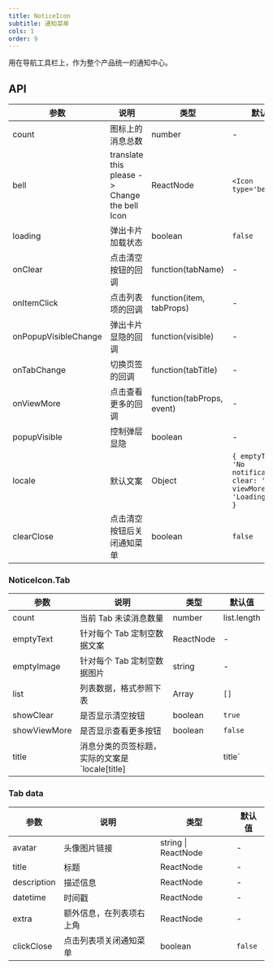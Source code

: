 ```yaml
---
title: NoticeIcon
subtitle: 通知菜单
cols: 1
order: 9
---
```


用在导航工具栏上，作为整个产品统一的通知中心。

## API

| 参数 | 说明 | 类型 | 默认值 |
| --- | --- | --- | --- |
| count | 图标上的消息总数 | number | - |
| bell | translate this please -> Change the bell Icon | ReactNode | `<Icon type='bell' />` |
| loading | 弹出卡片加载状态 | boolean | `false` |
| onClear | 点击清空按钮的回调 | function(tabName) | - |
| onItemClick | 点击列表项的回调 | function(item, tabProps) | - |
| onPopupVisibleChange | 弹出卡片显隐的回调 | function(visible) | - |
| onTabChange | 切换页签的回调 | function(tabTitle) | - |
| onViewMore | 点击查看更多的回调 | function(tabProps, event) | - |
| popupVisible | 控制弹层显隐 | boolean | - |
| locale | 默认文案 | Object | `{ emptyText: 'No notifications', clear: 'Clear', viewMore: 'Loading more' }` |
| clearClose | 点击清空按钮后关闭通知菜单 | boolean | `false` |

### NoticeIcon.Tab

| 参数 | 说明 | 类型 | 默认值 |
| --- | --- | --- | --- |
| count | 当前 Tab 未读消息数量 | number | list.length |
| emptyText | 针对每个 Tab 定制空数据文案 | ReactNode | - |
| emptyImage | 针对每个 Tab 定制空数据图片 | string | - |
| list | 列表数据，格式参照下表 | Array | `[]` |
| showClear | 是否显示清空按钮 | boolean | `true` |
| showViewMore | 是否显示查看更多按钮 | boolean | `false` |
| title | 消息分类的页签标题，实际的文案是 `locale[title] || title` | string | - |

### Tab data

| 参数        | 说明                     | 类型                | 默认值  |
| ----------- | ------------------------ | ------------------- | ------- |
| avatar      | 头像图片链接             | string \| ReactNode | -       |
| title       | 标题                     | ReactNode           | -       |
| description | 描述信息                 | ReactNode           | -       |
| datetime    | 时间戳                   | ReactNode           | -       |
| extra       | 额外信息，在列表项右上角 | ReactNode           | -       |
| clickClose  | 点击列表项关闭通知菜单   | boolean             | `false` |

